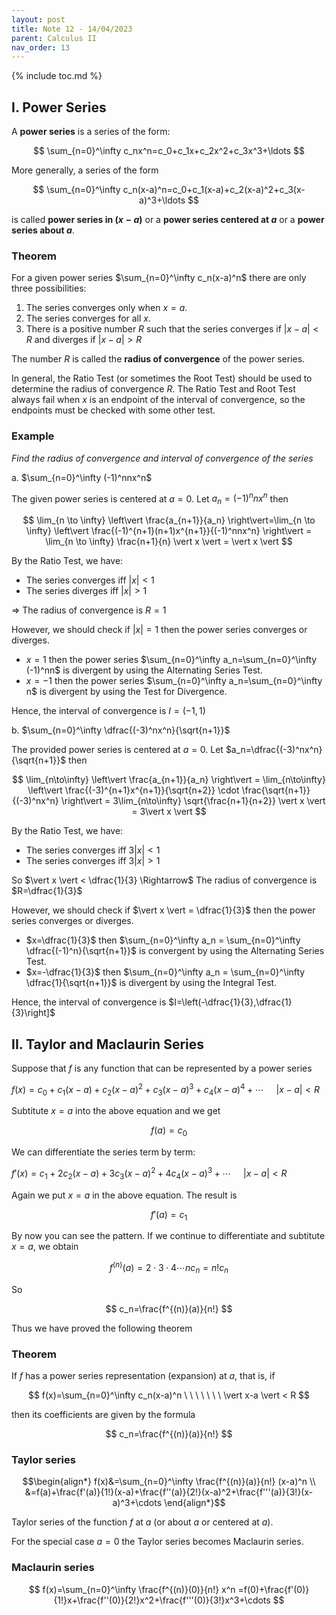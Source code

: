 ```yaml
---
layout: post
title: Note 12 - 14/04/2023
parent: Calculus II
nav_order: 13
---
```


{% include toc.md %}

## I. Power Series

A **power series** is a series of the form:

$$
\sum_{n=0}^\infty c_nx^n=c_0+c_1x+c_2x^2+c_3x^3+\ldots
$$

More generally, a series of the form

$$
\sum_{n=0}^\infty c_n(x-a)^n=c_0+c_1(x-a)+c_2(x-a)^2+c_3(x-a)^3+\ldots
$$

is called **power series in $(x-a)$** or a **power series centered at $a$** or a **power series about $a$**.

### Theorem

For a given power series $\sum_{n=0}^\infty c_n(x-a)^n$ there are only three possibilities:
1. The series converges only when $x=a$.
2. The series converges for all $x$.
3. There is a positive  number $R$ such that the series converges if $\vert x-a \vert < R$ and diverges if $\vert x-a \vert > R$

The number $R$ is called the **radius of convergence** of the power series.

In general, the Ratio Test (or sometimes the Root Test) should be used to determine the radius of convergence $R$. The Ratio Test and Root Test always fail when $x$ is an endpoint of the interval of convergence, so the endpoints must be checked with some other test.

### Example

_Find the radius of convergence and interval of convergence of the series_

a. $\sum_{n=0}^\infty (-1)^nnx^n$

The given power series is centered at $a=0$. Let $a_n=(-1)^nnx^n$ then

$$
\lim_{n \to \infty} \left\vert \frac{a_{n+1}}{a_n} \right\vert=\lim_{n \to \infty} \left\vert \frac{(-1)^{n+1}(n+1)x^{n+1}}{(-1)^nnx^n} \right\vert = \lim_{n \to \infty}  \frac{n+1}{n} \vert x \vert = \vert x \vert
$$

By the Ratio Test, we have:
* The series converges iff $\vert x \vert < 1$
* The series diverges iff $\vert x \vert > 1$

$\Rightarrow$ The radius of convergence is $R=1$

However, we should check if $\vert x \vert=1$ then the power series converges or diverges.

* $x=1$ then the power series $\sum_{n=0}^\infty a_n=\sum_{n=0}^\infty (-1)^nn$ is divergent by using the Alternating Series Test.
* $x=-1$ then the power series $\sum_{n=0}^\infty a_n=\sum_{n=0}^\infty n$ is divergent by using the Test for Divergence.

Hence, the interval of convergence is $I=(-1,1)$

b. $\sum_{n=0}^\infty \dfrac{(-3)^nx^n}{\sqrt{n+1}}$

The provided power series is centered at $a=0$. Let $a_n=\dfrac{(-3)^nx^n}{\sqrt{n+1}}$ then

$$
\lim_{n\to\infty} \left\vert \frac{a_{n+1}}{a_n} \right\vert = \lim_{n\to\infty} \left\vert \frac{(-3)^{n+1}x^{n+1}}{\sqrt{n+2}} \cdot \frac{\sqrt{n+1}}{(-3)^nx^n} \right\vert = 3\lim_{n\to\infty} \sqrt{\frac{n+1}{n+2}} \vert x \vert = 3\vert x \vert
$$

By the Ratio Test, we have:
* The series converges iff $3\vert x \vert<1$
* The series converges iff $3\vert x \vert>1$

So $\vert x \vert < \dfrac{1}{3} \Rightarrow$ The radius of convergence is $R=\dfrac{1}{3}$

However, we should check if $\vert x \vert = \dfrac{1}{3}$ then the power series converges or diverges.
* $x=\dfrac{1}{3}$ then $\sum_{n=0}^\infty a_n = \sum_{n=0}^\infty \dfrac{(-1)^n}{\sqrt{n+1}}$ is convergent by using the Alternating Series Test.
* $x=-\dfrac{1}{3}$ then $\sum_{n=0}^\infty a_n = \sum_{n=0}^\infty \dfrac{1}{\sqrt{n+1}}$ is divergent by using the Integral Test.

Hence, the interval of convergence is $I=\left(-\dfrac{1}{3},\dfrac{1}{3}\right]$

## II. Taylor and Maclaurin Series

Suppose that $f$ is any function that can be represented by a power series

$\displaystyle f(x)=c_0+c_1(x-a)+c_2(x-a)^2+c_3(x-a)^3+c_4(x-a)^4+\cdots \ \ \ \ \ \vert x-a \vert < R$

Subtitute $x=a$ into the above equation and we get

$$
f(a)=c_0
$$

We can differentiate the series term by term:

$\displaystyle f'(x)=c_1+2c_2(x-a)+3c_3(x-a)^2+4c_4(x-a)^3+\cdots \ \ \ \ \ \vert x-a \vert < R$

Again we put $x=a$ in the above equation. The result is

$$
f'(a)=c_1
$$

By now you can see the pattern. If we continue to differentiate and subtitute $x=a$, we obtain

$$
f^{(n)}(a)=2\cdot3\cdot4\cdots nc_n=n!c_n
$$

So

$$
c_n=\frac{f^{(n)}(a)}{n!}
$$

Thus we have proved the following theorem

### Theorem

If $f$ has a power series representation (expansion) at $a$, that is, if

$$
f(x)=\sum_{n=0}^\infty c_n(x-a)^n \ \ \ \ \ \ \ \vert x-a \vert < R
$$

then its coefficients are given by the formula

$$
c_n=\frac{f^{(n)}(a)}{n!}
$$

### Taylor series

$$\begin{align*}
f(x)&=\sum_{n=0}^\infty \frac{f^{(n)}(a)}{n!} (x-a)^n \\
&=f(a)+\frac{f'(a)}{1!}(x-a)+\frac{f''(a)}{2!}(x-a)^2+\frac{f'''(a)}{3!}(x-a)^3+\cdots
\end{align*}$$

Taylor series of the function $f$ at $a$ (or about $a$ or centered at $a$).

For the special case $a=0$ the Taylor series becomes Maclaurin series.

### Maclaurin series

$$
f(x)=\sum_{n=0}^\infty \frac{f^{(n)}(0)}{n!} x^n 
=f(0)+\frac{f'(0)}{1!}x+\frac{f''(0)}{2!}x^2+\frac{f'''(0)}{3!}x^3+\cdots
$$
